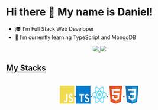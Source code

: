 # Hi there 👋 My name is Daniel!

- 🎓 I’m Full Stack Web Developer
- 🌱 I’m currently learning TypeScript and MongoDB

<div style="display: inline_block" align="center">
  <a href="https://github.com/DanielGomesTB">
  <img height="130em" src="https://github-readme-stats.vercel.app/api?username=DanielGomesTB&show_icons=true&theme=dracula&include_all_commits=true&count_private=true"/>
  <img height="120em" src="https://github-readme-stats.vercel.app/api/top-langs/?username=DanielGomesTB&layout=compact&langs_count=7&theme=dracula"/>
</div>

## My Stacks

<div style="display: inline_block" align="center"><br>
  <img align="center" alt="Js" height="50" width="40" src="https://raw.githubusercontent.com/devicons/devicon/master/icons/javascript/javascript-plain.svg">
  <img align="center" alt="Ts" height="50" width="40" src="https://raw.githubusercontent.com/devicons/devicon/master/icons/typescript/typescript-plain.svg">
  <img align="center" alt="React" height="50" width="40" src="https://raw.githubusercontent.com/devicons/devicon/master/icons/react/react-original.svg">
  <img align="center" alt="HTML" height="50" width="40" src="https://raw.githubusercontent.com/devicons/devicon/master/icons/html5/html5-original.svg">
  <img align="center" alt="CSS" height="50" width="40" src="https://raw.githubusercontent.com/devicons/devicon/master/icons/css3/css3-original.svg">
</div>
